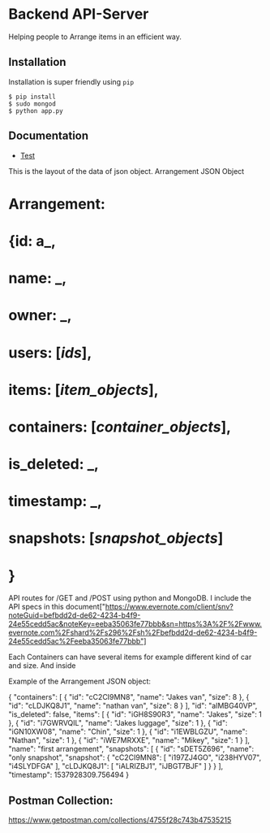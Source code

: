 # Backend API-Server


Helping people to Arrange items in an efficient way.


## Installation

Installation is super friendly using `pip`

```
$ pip install 
$ sudo mongod 
$ python app.py

```

## Documentation

* [Test](./test)


This is the layout of the data of json object.
Arrangement JSON Object
# Arrangement: 
# {id: a_,
#  name: _,
#  owner: _,
#  users: [_ids_],
#  items: [_item_objects_],
#  containers: [_container_objects_],
#  is_deleted: _,
#  timestamp: _,
#  snapshots: [_snapshot_objects_]
# }

API routes for /GET and /POST using python and MongoDB. I include the API specs in this document["https://www.evernote.com/client/snv?noteGuid=befbdd2d-de62-4234-b4f9-24e55cedd5ac&noteKey=eeba35063fe77bbb&sn=https%3A%2F%2Fwww.evernote.com%2Fshard%2Fs296%2Fsh%2Fbefbdd2d-de62-4234-b4f9-24e55cedd5ac%2Feeba35063fe77bbb"]

Each Containers can have several items for example different kind of car and size.
And inside 

Example of the Arrangement JSON object:

{
    "containers": [
        {
            "id": "cC2CI9MN8", 
            "name": "Jakes van", 
            "size": 8
        }, 
        {
            "id": "cLDJKQ8J1", 
            "name": "nathan van", 
            "size": 8
        }
    ], 
    "id": "aIMBG40VP", 
    "is_deleted": false, 
    "items": [
        {
            "id": "iGH8S90R3", 
            "name": "Jakes", 
            "size": 1
        }, 
        {
            "id": "i7GWRVQIL", 
            "name": "Jakes luggage", 
            "size": 1
        }, 
        {
            "id": "iGN10XW08", 
            "name": "Chin", 
            "size": 1
        }, 
        {
            "id": "i1EWBLGZU", 
            "name": "Nathan", 
            "size": 1
        }, 
        {
            "id": "iWE7MRXXE", 
            "name": "Mikey", 
            "size": 1
        }
    ], 
    "name": "first arrangement", 
    "snapshots": [
        {
            "id": "sDET5Z696", 
            "name": "only snapshot", 
            "snapshot": {
                "cC2CI9MN8": [
                    "i197ZJ4GO", 
                    "i238HYV07", 
                    "i4SLYDFGA"
                ], 
                "cLDJKQ8J1": [
                    "iALRIZBJ1", 
                    "iJBGT7BJF"
                ]
            }
        }
    ], 
    "timestamp": 1537928309.756494
}


## Postman Collection:
https://www.getpostman.com/collections/4755f28c743b47535215

